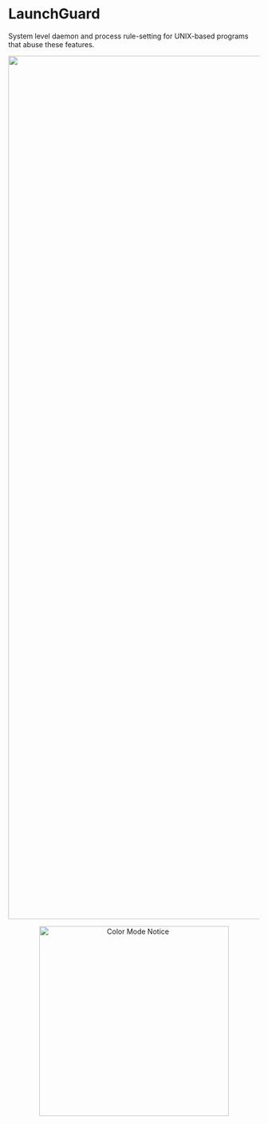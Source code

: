 # LaunchGuard
System level daemon and process rule-setting for UNIX-based programs that abuse these features.

<p align="center">
  <picture>
    <source media="(prefers-color-scheme: dark)" width="1728" alt="Dark Cover" srcset="https://github.com/user-attachments/assets/f1f713e2-4f81-487f-9385-4c88f87849f4">
    <source media="(prefers-color-scheme: light)" width="1728" alt="Light Cover" srcset="https://github.com/user-attachments/assets/6b012463-3d68-42bc-8f2b-025cc2636e71">
    <img width="1728" alt="Cover" src="https://github.com/user-attachments/assets/6b012463-3d68-42bc-8f2b-025cc2636e71">
  </picture>
</p>

<p align="center">
  <picture>
    <source media="(prefers-color-scheme: dark)" width="380" alt="Color Mode Notice" srcset="https://github.com/buzsh/SwiftDiffusion/assets/158503966/a14699d6-24ff-4e27-b094-dbbf88eb9bd8">
    <source media="(prefers-color-scheme: light)" width="380" alt="Color Mode Notice" srcset="https://github.com/buzsh/SwiftDiffusion/assets/158503966/6df1c5da-5c04-4628-ba4f-a75d99471c7e">
    <img width="380" alt="Color Mode Notice" src="https://github.com/buzsh/SwiftDiffusion/assets/158503966/6df1c5da-5c04-4628-ba4f-a75d99471c7e">
  </picture>
</p>
